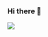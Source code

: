 ### Hi there 👋

<img src="https://github-readme-stats.vercel.app/api?username=vikaskonaparthi&&show_icons=true&title_color=ffffff&icon_color=bb2acf&text_color=daf7dc&bg_color=151515">

<!--
**Vikas-Konaparthi/Vikas-Konaparthi** is a ✨ _special_ ✨ repository because its `README.md` (this file) appears on your GitHub profile.

Here are some ideas to get you started:

- 🔭 I’m currently working on ...
- 🌱 I’m currently learning ...
- 👯 I’m looking to collaborate on ...
- 🤔 I’m looking for help with ...
- 💬 Ask me about ...
- 📫 How to reach me: ...
- 😄 Pronouns: ...
- ⚡ Fun fact: ...
-->
